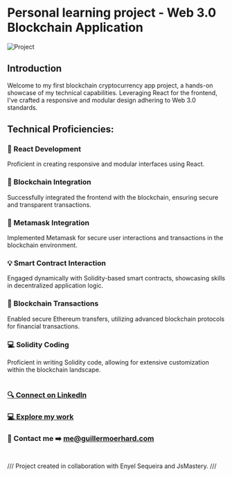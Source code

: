 # Personal learning project - Web 3.0 Blockchain Application
![Project](link.png)

## Introduction
Welcome to my first blockchain cryptocurrency app project, a hands-on showcase of my technical capabilities. Leveraging React for the frontend, I've crafted a responsive and modular design adhering to Web 3.0 standards.

## Technical Proficiencies:

### 🚀 React Development
Proficient in creating responsive and modular interfaces using React.

### 🔗 Blockchain Integration
Successfully integrated the frontend with the blockchain, ensuring secure and transparent transactions.

###  🔐 Metamask Integration
Implemented Metamask for secure user interactions and transactions in the blockchain environment.

### 💡 Smart Contract Interaction
Engaged dynamically with Solidity-based smart contracts, showcasing skills in decentralized application logic.

### 💸 Blockchain Transactions
Enabled secure Ethereum transfers, utilizing advanced blockchain protocols for financial transactions.

### 💻 Solidity Coding 
Proficient in writing Solidity code, allowing for extensive customization within the blockchain landscape.

# 
### [🔍 Connect on LinkedIn](https://linkedin.com/in/guillermoerhard)
### [💻 Explore my work](https://guillermoerhard.com/)
### 📩 Contact me ➡️ me@guillermoerhard.com
#

/// Project created in collaboration with Enyel Sequeira and JsMastery. ///

